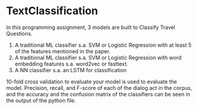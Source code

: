 # TextClassification

In this programming assignment, 3 models are built to Classify Travel Questions. 

1. A traditional ML classifier s.a. SVM or Logistic Regression with at least 5  of the features mentioned in the paper.
2. A traditional ML classifier s.a. SVM or Logistic Regression with word embedding features s.a. word2vec or fasttext.
3. A NN classifier s.a. an LSTM for classification

10-fold cross validation to evaluate your model is used to evaluate the model. 
Precision, recall, and F-score of each of the dialog act in the corpus, and the accuracy and the confusion matrix of the classifiers can be seen in the output of the python file. 
